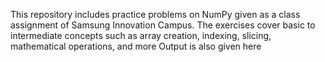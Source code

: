 This repository includes practice problems on NumPy given as a class assignment of Samsung Innovation Campus. The exercises cover basic to intermediate concepts such as array creation, indexing, slicing, mathematical operations, and more
Output is also given here
